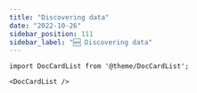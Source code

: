 ```yaml
---
title: "Discovering data"
date: "2022-10-26"
sidebar_position: 111
sidebar_label: "🆕 Discovering data"
---
```


```mdx-code-block
import DocCardList from '@theme/DocCardList';

<DocCardList />
```
